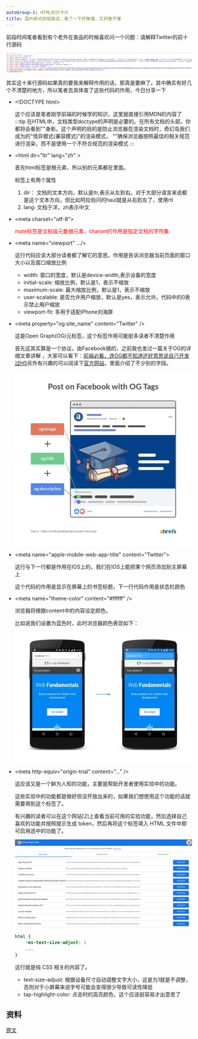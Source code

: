 ```yaml
---
autoGroup-1: HTML知识卡片
title: 国外新式前端面试，看了一下好像懂，又好像不懂
---
```

前段时间笔者看到有个老外在查品的时候喜欢问一个问题：请解释Twitter的前十行源码

![html前十行](./images/1.jpg)

其实这十来行源码如果真的要我来解释作用的话，那真是要麻了。其中确实有好几个不清楚的地方，所以笔者去具体查了这些代码的作用，今日分享一下

- &lt;!DOCTYPE html&gt;

    这个应该是笔者刚学前端的时候学的知识，这里就直接引用MDN的内容了
    :::tip
    在HTML中，文档类型doctype的声明是必要的。在所有文档的头部，你都将会看到""身影。这个声明的目的是防止浏览器在渲染文档时，奇幻岛我们成为的"怪异模式(兼容模式)"的渲染模式， ""确保浏览器按照最佳的相关规范进行渲染，而不是使用一个不符合规范的渲染模式
    :::
- &lt;html dir="ltr" lang="zh" &gt;

    首先html标签是根元素，所以别的元素都在里面。

    标签上有两个属性
    1. dir： 文档的文本方向，默认是ltr,表示从左到右。对于大部分语言来说都是这个文本方向，但比如阿拉伯问的haul就是从右到左了，使用rtl
    2. lang: 文档于洋，zh表示中文
- &lt;meta charset="utf-8"&gt;

    <span style="color: red">mate标签是文档级元数据元素，charset的作用是指定文档的字符集</span>

- &lt;meta name="viewport" .../&gt;

    这行代码应该大部分读者都了解它的意思。作用是告诉浏览器当前页面的窗口大小以及窗口缩放比例
    - width: 窗口的宽度，默认是device-width,表示设备的宽度
    - initial-scale: 缩放比例，默认是1，表示不缩放
    - maximum-scale: 最大缩放比例，默认是1，表示不缩放
    - user-scalable: 是否允许用户缩放，默认是yes，表示允许。代码中的0表示禁止用户缩放
    - viewport-fit: 多用于适配iPhone刘海屏

- &lt;meta property="og:site_name" content="Twitter" /&gt;

    这是Open Graph(OG)元标签，这个标签作用可能挺多读者不清楚作用

    首先这其实算是一个协议，由Facebook搞的，之前我也发过一篇关于OG的详细文章讲解 ，大家可以看下：[前端必看，连OG都不知道还好意思说自己开发过H5](https://mp.weixin.qq.com/s?__biz=MzAxODE2MjM1MA==&mid=2651594965&idx=2&sn=779d801edc215e08b31ad95f626dce1b&chksm=8022f714b7557e02748b955b7eb1b190e580387f1ea560de723d20c8b2991eb50956ce5874ba&scene=21#wechat_redirect)另外有兴趣的可以阅读下[官方网站](https://ogp.me/)，里面介绍了不少别的字段。

    ![OG](./images/2.jpg)

- &lt;meta name="apple-mobile-web-app-title" content="Twitter"&gt;

    这行与下一行都是作用在IOS上的，我们在IOS上能把某个网页添加到主屏幕上

    这个代码的作用是显示在屏幕上的书签标题，下一行代码作用是状态栏颜色

- &lt;meta name="theme-color" content="#ffffff" /&gt;

    浏览器将根据content中的内容设定颜色。

    比如说我们设置为蓝色时，此时浏览器颜色表现如下：
    ![theme-color](./images/3.jpg)

- &lt;meta http-equiv="origin-trial" content="..." /&gt;

    这应该又是一个鲜为人知的功能，主要是帮助开发者使用实验中的功能。

    这些实验中的功能都是做好但没开放出来的，如果我们想使用这个功能的话就需要用到这个标签了。

    有兴趣的读者可以在这个网站[2]上查看当前可用的实验功能，然后选择自己喜欢的功能并按照提示生成 token，然后再将这个标签填入 HTML 文件中即可启用选中的功能了。

    ![实验功能](./images/4.jpg)

    ```css
    html {
        -ms-text-size-adjust: 1
        ...
    }
    ```
    这行就是纯 CSS 相关的内容了。

    - text-size-adjust: 根据设备尺寸自动调整文字大小，这是为1就是不调整，否则对于小屏幕来说字号可能会变得很少导致可读性降低
    - tap-highlight-color: 点击时的高亮颜色，这个应该挺容易才出意思了













## 资料
[原文](https://mp.weixin.qq.com/s/SAHXnKbOV0IGmbEO4Fw1Tw)